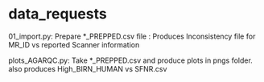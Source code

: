 # data_requests
01_import.py: Prepare *_PREPPED.csv file
            : Produces Inconsistency file for MR_ID vs reported Scanner information

plots_AGARQC.py: Take *_PREPPED.csv and produce plots in pngs folder.
                 also produces High_BIRN_HUMAN vs SFNR.csv
